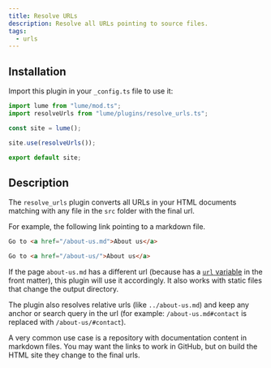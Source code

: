 ```yaml
---
title: Resolve URLs
description: Resolve all URLs pointing to source files.
tags:
  - urls
---
```


## Installation

Import this plugin in your `_config.ts` file to use it:

```js
import lume from "lume/mod.ts";
import resolveUrls from "lume/plugins/resolve_urls.ts";

const site = lume();

site.use(resolveUrls());

export default site;
```

## Description

The `resolve_urls` plugin converts all URLs in your HTML documents matching with
any file in the `src` folder with the final url.

For example, the following link pointing to a markdown file.

<lume-code>

```html {title="Input"}
Go to <a href="/about-us.md">About us</a>
```

```html {title="Output"}
Go to <a href="/about-us/">About us</a>
```

</lume-code>

If the page `about-us.md` has a different url (because has a
[`url` variable](../creating-pages/urls.md#the-url-variable) in the front
matter), this plugin will use it accordingly. It also works with static files
that change the output directory.

The plugin also resolves relative urls (like `../about-us.md`) and keep any
anchor or search query in the url (for example: `/about-us.md#contact` is
replaced with `/about-us/#contact`).

A very common use case is a repository with documentation content in markdown
files. You may want the links to work in GitHub, but on build the HTML site they
change to the final urls.
